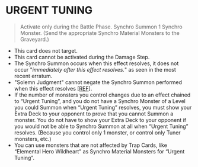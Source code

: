 # URGENT TUNING

> Activate only during the Battle Phase. Synchro Summon 1 Synchro Monster. (Send the appropriate Synchro Material Monsters to the Graveyard.)

*   This card does not target.
*   This card cannot be activated during the Damage Step.
*   The Synchro Summon occurs when this effect resolves, it does not occur "_immediately after this effect resolves._" as seen in the most recent erratum.
*   "Solemn Judgment" cannot negate the Synchro Summon performed when this effect resolves \[[REF](https://www.edisonformat.com/home/rules-update-when-not-immediately-after-this-effect-resolves)\].
*   If the number of monsters you control changes due to an effect chained to “Urgent Tuning”, and you do not have a Synchro Monster of a Level you could Summon when “Urgent Tuning” resolves, you must show your Extra Deck to your opponent to prove that you cannot Summon a monster. You do not have to show your Extra Deck to your opponent if you would not be able to Synchro Summon at all when “Urgent Tuning” resolves. (Because you control only 1 monster, or control only Tuner monsters, etc.)
*   You can use monsters that are not affected by Trap Cards, like “Elemental Hero Wildheart” as Synchro Material Monsters for “Urgent Tuning”.
